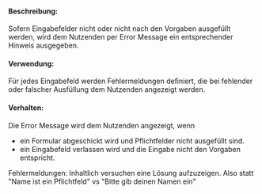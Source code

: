 #### Beschreibung:

Sofern Eingabefelder nicht oder nicht nach den Vorgaben ausgefüllt werden, wird dem Nutzenden per Error Message ein entsprechender Hinweis ausgegeben.

#### Verwendung:

Für jedes Eingabefeld werden Fehlermeldungen definiert, die bei fehlender oder falscher Ausfüllung dem Nutzenden angezeigt werden.

#### Verhalten:

Die Error Message wird dem Nutzenden angezeigt, wenn

- ein Formular abgeschickt wird und Pflichtfelder nicht ausgefüllt sind.
- ein Eingabefeld verlassen wird und die Eingabe nicht den Vorgaben entspricht.

Fehlermeldungen: Inhaltlich versuchen eine Lösung aufzuzeigen.
Also statt "Name ist ein Pflichtfeld" vs "Bitte gib deinen Namen ein"
